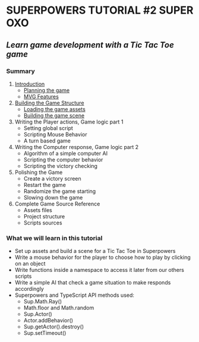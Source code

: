 # SUPERPOWERS TUTORIAL #2 SUPER OXO
## *Learn game development with a Tic Tac Toe game*

### Summary

1. [Introduction](ch1.md#chapter-1--introduction)
   * [Planning the game](ch1.md#planning-the-game)
   * [MVG Features](ch1.md#mvg-features)
2. [Building the Game Structure](ch2.md#chapter-2-building-the-game-structure)
   * [Loading the game assets](ch2.md#loading-game-assets)
   * [Building the game scene](ch2.md#building-the-game-scene)
3. Writing the Player actions, Game logic part 1
   * Setting global script
   * Scripting Mouse Behavior
   * A turn based game
4. Writing the Computer response, Game logic part 2
   * Algorithm of a simple computer AI
   * Scripting the computer behavior
   * Scripting the victory checking
5. Polishing the Game
   * Create a victory screen
   * Restart the game
   * Randomize the game starting
   * Slowing down the game
6. Complete Game Source Reference
   * Assets files
   * Project structure
   * Scripts sources

### What we will learn in this tutorial

- Set up assets and build a scene for a Tic Tac Toe in Superpowers
- Write a mouse behavior for the player to choose how to play by clicking on an object
- Write functions inside a namespace to access it later from our others scripts
- Write a simple AI that check a game situation to make responds accordingly
- Superpowers and TypeScript API methods used:
   - Sup.Math.Ray()
   - Math.floor and Math.random
   - Sup.Actor()
   - Actor.addBehavior()
   - Sup.getActor().destroy()
   - Sup.setTimeout()
